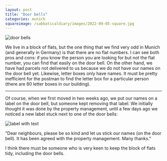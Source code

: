 ```yaml
---
layout: post
title: "Door bells"
categories: munich
squareimage: /sabbaticaldiary/images/2022-09-05-square.jpg
---
```

<img src="/sabbaticaldiary/images/2022-09-05.jpg" alt="door bells" class="center">

We live in a block of flats, but the one thing that we find very odd in Munich (and generally in Germany) is that there are no flat numbers. I can see both pros and cons: if you know the person you are looking for but not the flat number, you can find that easily on the door bell. On the other hand, we have had parcels not delivered to us because we do not have our names on the door bell yet. Likewise, letter boxes only have names. It must be pretty inefficient for the postman to find the letter box for a particular person (there are 80 letter boxes in our building).

***

Of course, when we first moved in two weeks ago, we put our names on a label on the door bell, but someone kept removing that label. We initially thought it was done by the property management, until a few days ago we noticed a new label stuck next to one of the door bells:

<img src="/sabbaticaldiary/images/2022-09-05-2.jpg" alt="label with text" class="center">

"Dear neighbours, please be so kind and let us stick our names (on the door bell). It has been agreed with the property management. Many thanks."

I think there must be someone who is very keen to keep the block of flats tidy, including the door bells.